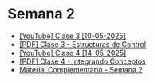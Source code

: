 # Semana 2

- [[YouTube] Clase 3 [10-05-2025]](https://youtu.be/T5j24G0xY_w)
- [[PDF] Clase 3 - Estructuras de Control](../../pdfs/Etapa%202-%20Clase%203.pdf)
- [[YouTube] Clase 4 [14-05-2025]](https://youtu.be/2fqPDBn45w8)
- [[PDF] Clase 4 - Integrando Conceptos](../../pdfs/Clase%204%20-%20Integrando%20Conceptos.pdf)
- [Material Complementario - Semana 2](../../pdfs/Material%20Complementario%20-%20Semana%202.pdf)
